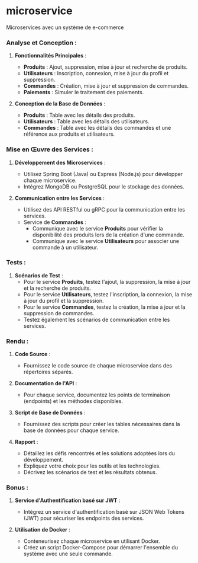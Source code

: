 # microservice
Microservices avec un système de e-commerce


### Analyse et Conception :

1. **Fonctionnalités Principales** :
    - **Produits** : Ajout, suppression, mise à jour et recherche de produits.
    - **Utilisateurs** : Inscription, connexion, mise à jour du profil et suppression.
    - **Commandes** : Création, mise à jour et suppression de commandes.
    - **Paiements** : Simuler le traitement des paiements.

2. **Conception de la Base de Données** :
    - **Produits** : Table avec les détails des produits.
    - **Utilisateurs** : Table avec les détails des utilisateurs.
    - **Commandes** : Table avec les détails des commandes et une référence aux produits et utilisateurs.

### Mise en Œuvre des Services :

1. **Développement des Microservices** :
    - Utilisez Spring Boot (Java) ou Express (Node.js) pour développer chaque microservice.
    - Intégrez MongoDB ou PostgreSQL pour le stockage des données.

2. **Communication entre les Services** :
    - Utilisez des API RESTful ou gRPC pour la communication entre les services.
    - Service de **Commandes** :
        - Communique avec le service **Produits** pour vérifier la disponibilité des produits lors de la création d'une commande.
        - Communique avec le service **Utilisateurs** pour associer une commande à un utilisateur.

### Tests :

1. **Scénarios de Test** :
    - Pour le service **Produits**, testez l'ajout, la suppression, la mise à jour et la recherche de produits.
    - Pour le service **Utilisateurs**, testez l'inscription, la connexion, la mise à jour du profil et la suppression.
    - Pour le service **Commandes**, testez la création, la mise à jour et la suppression de commandes.
    - Testez également les scénarios de communication entre les services.

### Rendu :

1. **Code Source** :
    - Fournissez le code source de chaque microservice dans des répertoires séparés.

2. **Documentation de l'API** :
    - Pour chaque service, documentez les points de terminaison (endpoints) et les méthodes disponibles.

3. **Script de Base de Données** :
    - Fournissez des scripts pour créer les tables nécessaires dans la base de données pour chaque service.

4. **Rapport** :
    - Détaillez les défis rencontrés et les solutions adoptées lors du développement.
    - Expliquez votre choix pour les outils et les technologies.
    - Décrivez les scénarios de test et les résultats obtenus.

### Bonus :

1. **Service d'Authentification basé sur JWT** :
    - Intégrez un service d'authentification basé sur JSON Web Tokens (JWT) pour sécuriser les endpoints des services.

2. **Utilisation de Docker** :
    - Conteneurisez chaque microservice en utilisant Docker.
    - Créez un script Docker-Compose pour démarrer l'ensemble du système avec une seule commande.
